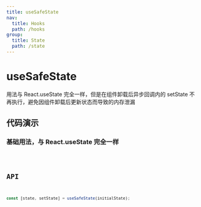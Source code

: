 ```yaml
---
title: useSafeState
nav:
  title: Hooks
  path: /hooks
group:
  title: State
  path: /state
---
```


# useSafeState

用法与 React.useState 完全一样，但是在组件卸载后异步回调内的 setState 不再执行，避免因组件卸载后更新状态而导致的内存泄漏

## 代码演示

### 基础用法，与 React.useState 完全一样

<code src="./demo/demo1.tsx" />

## API

```typescript
const [state, setState] = useSafeState(initialState);
```

